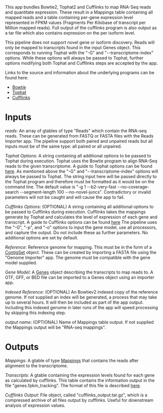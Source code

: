 This app bundles Bowtie2, Tophat2 and Cufflinks to map RNA-Seq reads and quantitate expression.  These result in a Mappings table containing all mapped reads and a table containing per-gene expression level represented in FPKM values (Fragments Per Kilobase of transcript per Million mapped reads).  Full output of the cufflinks program is also output as a tar file which also contains expression on the per isoform level.

This pipeline does not support novel gene or isoform discovery.  Reads will only be mapped to transcripts found in the input Genes object.  This corresponds to running Tophat with the "-G" and "--transcriptome-index" options.  While these options will always be passed to Tophat, further options modifying both Tophat and Cufflinks steps are accepted by the app.

Links to the source and information about the underlying programs can be found here:

* [Bowtie](http://bowtie-bio.sourceforge.net/index.shtml)
* [Tophat](http://tophat.cbcb.umd.edu/)
* [Cufflinks](http://cufflinks.cbcb.umd.edu/)

# Inputs

*reads*: An array of gtables of type "Reads" which contain the RNA-seq reads.  These can be generated  from FASTQ or FASTA files with the Reads Importer app.  The pipeline support both paired and unpaired reads but all inputs must be of the same type:  all paired or all unpaired.

*Tophat Options*: A string containing all additional options to be passed to Tophat during execution.  Tophat uses the Bowtie program to align RNA-Seq reads to the given transcriptome.  A guide to Tophat options can be found [here](http://tophat.cbcb.umd.edu/manual.html#toph).  As mentioned above the "-G" and "--transcriptome-index" options will always be passed to Tophat.  The string input here will be passed directly to the Tophat program and therefore must be formatted as it would be on the command line.  The default value is "-g 1 --b2-very-fast --no-coverage-search --segment-length 100 --no-novel-juncs".  Contradictory or invalid parameters will not be caught and will cause the app to fail.

*Cufflinks Options*: (OPTIONAL) A string containing all additional options to be passed to Cufflinks during execution.  Cufflinks takes the mappings generate by Tophat and calculates the level of expression of each gene and transcript.  A guide to Cufflinks options can be found [here](http://cufflinks.cbcb.umd.edu/manual.html#cufflinks) The pipeline uses the "-G", "-p", and "-o" options to input the gene model, use all processors, and capture the output.  Do not include these as further parameters.  No additional options are set by default.

*Reference*: Reference genome for mapping.  This must be in the form of a [ContigSet](http://wiki.dnanexus.com/Types/ContigSet) object.  These can be created by importing a FASTA file using the "Genome Importer" app.  The genome must be compatible with the gene model supplied.

*Gene Model*: A [Genes](http://wiki.dnanexus.com/create/Types/Genes) object describing the transcripts to map reads to.  A GTF, GFF, or BED file can be imported to a Genes object using an importer app.

*Indexed Reference*: (OPTIONAL) An Bowtiev2 indexed copy of the reference genome.  If not supplied an index will be generated, a process that may take up to several hours.  It will then be included as part of the app output.  Including this indexed genome in later runs of the app will speed processing by skipping this indexing step.

*output name*: (OPTIONAL) Name of Mappings table output.  If not supplied the Mappings output will be "RNA-seq mappings".

# Outputs

*Mappings*: A gtable of type [Mappings](http://wiki.dnanexus.com/Types/Mappings) that contains the reads after alignment to the transcriptome.

*Transcripts*: A gtable containing the expression levels found for each gene as calculated by cufflinks.  This table contains the information output in the file "genes.fpkm_tracking".  The format of this file is described [here](http://cufflinks.cbcb.umd.edu/manual.html#fpkm_tracking_format).

*Cufflinks Output*: File object, called "cufflinks_output.tar.gz", which is a compressed archive of all files output by cufflinks.  Useful for downstream analysis of expression values.
